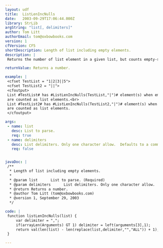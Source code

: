 ```yaml
---
layout: udf
title:  ListLenIncNulls
date:   2003-09-29T17:06:44.000Z
library: StrLib
argString: "list[, delimiters]"
author: Tom Litt
authorEmail: tom@oxbowbooks.com
version: 1
cfVersion: CF5
shortDescription: Length of list including empty elements.
description: |
 Returns the number of list element in a given list, but counts empty-strings as bona-fide list elements.

returnValue: Returns a number.

example: |
 <cfset TestList = "1|2|3||5">
 <cfset TestList2 = "||">
 <cfoutput>
 List #TestList# has #ListLenIncNulls(TestList,"|")# element(s) when empty strings 
 are counted as list elements.<br>
 List #TestList2# has #ListLenIncNulls(TestList2,"|")# element(s) when empty strings 
 are counted as list elements.
 </cfoutput>

args:
 - name: list
   desc: List to parse.
   req: true
 - name: delimiters
   desc: List delimiters. Only one character allow.  Defaults to a comma.
   req: false


javaDoc: |
 /**
  * Length of list including empty elements.
  * 
  * @param list      List to parse. (Required)
  * @param delimiters      List delimiters. Only one character allow.  Defaults to a comma. (Optional)
  * @return Returns a number. 
  * @author Tom Litt (tom@oxbowbooks.com) 
  * @version 1, September 29, 2003 
  */

code: |
 function listLenIncNulls(list) {
     var delimiter = ",";
     if(arrayLen(Arguments) GT 1) delimiter = left(arguments[3],1);
     return val(len(list) - len(replace(list,delimiter,"","ALL")) + 1);
 }

---
```


